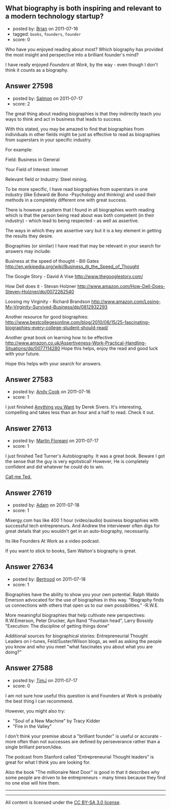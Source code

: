 ## What biography is both inspiring and relevant to a modern technology startup?

- posted by: [Brian](https://stackexchange.com/users/-1/10161-brian) on 2011-07-16
- tagged: `books`, `founders`, `founder`
- score: 0

Who have you enjoyed reading about most? Which biography has provided the most insight and perspective into a brilliant founder's mind?

I have really enjoyed *Founders at Work*, by the way - even though I don't think it counts as a biography.


## Answer 27598

- posted by: [Salmon](https://stackexchange.com/users/-1/12021-salmon) on 2011-07-17
- score: 2

The great thing about reading biographies is that they indirectly teach you ways to think and act in business that leads to success. 

With this stated, you may be amazed to find that biographies from individuals in other fields might be just as effective to read as biographies from superstars in your specific industry. 

For example: 

Field: Business in General

Your Field of Interest: Internet

Relevant field or Industry: Steel mining. 

To be more specific, I have read biographies from superstars in one industry (like Edward de Bono -Psychology and thinking) and used their methods in a completely different one with great success. 

There is however a pattern that I found in all biographies worth reading which is that the person being read about was both competent (in their industry) - which lead to being respected - as well as assertive. 

The ways in which they are assertive vary but it is a key element in getting the results they desire. 

Biographies (or similar) I have read that may be relevant in your search for answers may include:

Business at the speed of thought - Bill Gates
http://en.wikipedia.org/wiki/Business_@_the_Speed_of_Thought

The Google Story - David A Vise
http://www.thegooglestory.com/

How Dell does it - Stevan Holzner
http://www.amazon.com/How-Dell-Does-Steven-Holzner/dp/0072262540

Loosing my Virginity - Richard Brandson
http://www.amazon.com/Losing-My-Virginity-Survived-Business/dp/0812932293

Another resource for good biographies:
http://www.bestcollegesonline.com/blog/2010/06/15/25-fascinating-biographies-every-college-student-should-read/

Another great book on learning how to be effective 
http://www.amazon.co.uk/Assertiveness-Work-Practical-Handling-Situations/dp/0077114280
Hope this helps, enjoy the read and good luck with your future. 

Hope this helps with your search for answers. 



## Answer 27583

- posted by: [Andy Cook](https://stackexchange.com/users/-1/6493-andy-cook) on 2011-07-16
- score: 1

<p>I just finished <a href="http://rads.stackoverflow.com/amzn/click/1936719118" rel="nofollow">Anything you Want</a> by Derek Sivers. It's interesting, compelling and takes less than an hour and a half to read. Check it out.</p>



## Answer 27613

- posted by: [Martin Floreani](https://stackexchange.com/users/-1/12035-martin-floreani) on 2011-07-17
- score: 1

<p>I just finished Ted Turner's Autobiography. It was a great book. Beware I got the sense that the guy is very egotistical! However, He is completely confident and did whatever he could do to win. </p>

<p><a href="http://rads.stackoverflow.com/amzn/click/0446581895" rel="nofollow">Call me Ted.</a></p>



## Answer 27619

- posted by: [Adam](https://stackexchange.com/users/-1/433-adam) on 2011-07-18
- score: 1

Mixergy.com has like 400 1 hour (video/audio) business biographies with successful tech entrepreneurs.  And Andrew the interviewer often digs for great details that you wouldn't get in an auto-biography, necessarily. 

Its like Founders At Work as a video podcast.

If you want to stick to books, Sam Walton's biography is great.


## Answer 27634

- posted by: [Bertrood](https://stackexchange.com/users/-1/11996-bertrood) on 2011-07-18
- score: 1

Biographies have the ability to show you your own potential.  Ralph Waldo Emerson advocated for the use of biographies in this way.  "Biography finds us connections with others that open us to our own possibilities." -R.W.E.

More meaningful biographies that help cultivate new perspectives:  R.W.Emerson, Peter Drucker, Ayn Rand "Fountain head", Larry Bossidy "Execution: The discipline of getting things done"

Additional sources for biographical stories:  Entrepreneurial Thought Leaders on I-tunes, Feld/Suster/Wilson blogs, as well as asking the people you know and who you meet "what fascinates you about what you are doing?" 


## Answer 27588

- posted by: [TimJ](https://stackexchange.com/users/-1/1172-timj) on 2011-07-17
- score: 0

I am not sure how useful this question is and Founders at Work is probably the best thing I can recommend.  

However, you might also try:

 - "Soul of a New Machine" by Tracy Kidder
 - "Fire in the Valley"


I don't think your premise about a "brilliant founder" is useful or accurate - more often than not successes are defined by perseverance rather than a single brilliant person/idea.

The podcast from Stanford called "Entrepreneurial Thought leaders" is great for what I think you are looking for.

Also the book "The millionaire Next Door" is good in that it describes why some people are driven to be entrepreneurs - many times because they find no one else will hire them.



 



----------




---

All content is licensed under the [CC BY-SA 3.0 license](https://creativecommons.org/licenses/by-sa/3.0/).
